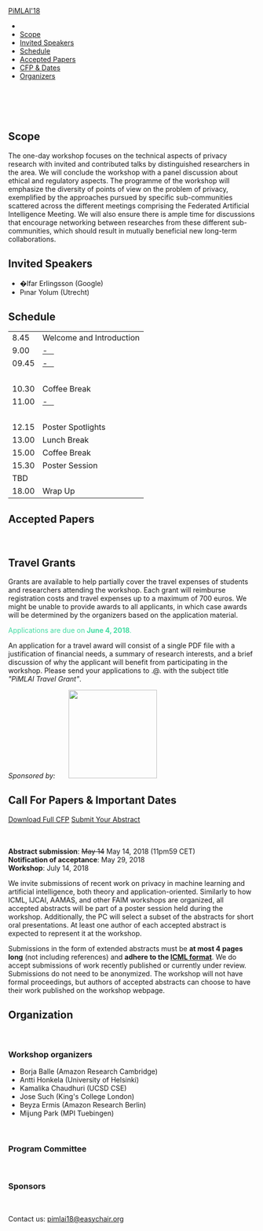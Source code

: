 <html>
<head>
<meta charset="utf-8">
<meta http-equiv="X-UA-Compatible" content="IE=edge">
<meta name="viewport" content="width=device-width, initial-scale=1">
<meta name="description" content="">
<meta name="author" content="">
<title>Privacy in Machine Learning and Artificial Intelligence (FAIM
2018 Workshop)</title>
<!-- Bootstrap Core CSS -->
<!-- <link href="assets/css/style.scss" rel="stylesheet"> -->
<!-- <link href="css/main.css" rel="stylesheet"> -->
  <head>
    <meta charset='utf-8'>
    <meta http-equiv="X-UA-Compatible" content="chrome=1">
    <meta name="viewport" content="width=device-width,maximum-scale=2">
    <meta name="description" content="{{ site.title | default: site.github.repository_name }} : {{ site.description | default: site.github.project_tagline }}">
  </head>
<!-- HTML5 Shim and Respond.js IE8 support of HTML5 elements and media queries --><!-- WARNING: Respond.js doesn't work if you view the page via file:// --><!--[if lt IE 9]>
<script src="https://oss.maxcdn.com/libs/html5shiv/3.7.0/html5shiv.js"></script>
<script src="https://oss.maxcdn.com/libs/respond.js/1.4.2/respond.min.js"></script>
<![endif]-->
</head>
<body id="page-top" data-spy="scroll" data-target=".navbar-fixed-top">
<!-- Navigation --> <nav class="navbar navbar-custom navbar-fixed-top">
</nav>
<div class="container">
<div class="navbar-header"> <a class="navbar-brand page-scroll"
href="#page-top"> <span class="light">PiMLAI'18</span> </a> </div>
<!-- Collect the nav links, forms, and other content for toggling -->
<div class="collapse navbar-collapse navbar-right navbar-main-collapse">
<ul class="nav navbar-nav">
<!-- Hidden li included to remove active class from about link when scrolled up past about section -->
<li class="hidden"> <br>
<!-- </li> -->
<li> <a class="page-scroll" href="#about">Scope</a> </li>
<li> <a class="page-scroll" href="#speakers">Invited Speakers</a> </li>
<li> <a class="page-scroll" href="#schedule">Schedule</a> </li>
<li> <a class="page-scroll" href="#papers">Accepted Papers</a> </li>
<li> <a class="page-scroll" href="#grants">CFP &amp; Dates</a> </li>
<li> <a class="page-scroll" href="#organizers">Organizers</a> </li>
</ul>
</div>
</div>
<!-- Intro Header --> <header class="intro"> </header>
<div class="intro-body">
<div class="container">
<div class="row">
<div class="col-md-8 col-md-offset-2">
<br>
</p>
</div>
</div>
</div>
</div>
<!-- About Section --> <section id="about"
class="container content-section text-center"> </section>
<div class="row">
<div class="col-lg-8 col-lg-offset-2">
<h2>Scope</h2>
<p>The one-day workshop focuses on the technical aspects of privacy
research with invited and contributed talks by distinguished
researchers in the area. We will conclude the workshop with a panel
discussion about ethical and regulatory aspects. The programme of the
workshop will emphasize the diversity of points of view on the problem
of privacy, exemplified by the approaches pursued by specific
sub-communities scattered across the different meetings comprising the
Federated Artificial Intelligence Meeting. We will also ensure there is
ample time for discussions that encourage networking between researches
from these different sub-communities, which should result in mutually
beneficial new long-term collaborations.
</p>
</div>
</div>
<!-- Speakers Section --> <section id="speakers"
class="container content-section text-center"> </section>
<div class="row">
<div class="col-lg-8 col-lg-offset-2">
<h2>Invited Speakers</h2>
<ul class="list-group">
<li class="list-group-item speaker">�lfar Erlingsson (Google)</li>
<li class="list-group-item speaker">Pınar Yolum (Utrecht)</li>
</ul>
</div>
</div>
<!-- Schedule Section --> <section id="schedule"
class="container content-section text-center"> </section>
<div class="row">
<div class="col-sm-8 col-sm-offset-2">
<h2>Schedule</h2>
<table class="table schedule">
<tbody>
<tr>
<td class="time">8.45</td>
<td class="slot">Welcome and Introduction</td>
</tr>
<tr>
<td class="time">9.00</td>
<td class="slot talk"><a href="#tabs2" data-toggle="collapse"
class="accordion-toggle"> - &nbsp;&nbsp;</a></td>
</tr>
<tr>
<td class="time">09.45</td>
<td class="slot talk"><a href="#tabs4" data-toggle="collapse"
class="accordion-toggle"> - &nbsp;&nbsp;</a></td>
</tr>
<tr>
<td colspan="2" class="hiddenRow">
<div class="accordion-body collapse talk-abstract" id="tabs4"> </div>
<br>
</td>
</tr>
<tr>
<td class="time">10.30</td>
<td class="slot break">Coffee Break</td>
</tr>
<tr>
<td class="time">11.00</td>
<td class="slot talk"><a href="#tabs3" data-toggle="collapse"
class="accordion-toggle"> - &nbsp;&nbsp;</a></td>
</tr>
<tr>
<td colspan="2" class="hiddenRow">
<div class="accordion-body collapse talk-abstract" id="tabs3"> </div>
<br>
</td>
</tr>
<tr>
<td class="time">12.15</td>
<td class="slot talk">Poster Spotlights</td>
</tr>
<tr>
<td class="time">13.00</td>
<td class="slot break">Lunch Break</td>
</tr>
<tr>
<td class="time">15.00</td>
<td class="slot break">Coffee Break</td>
</tr>
<tr>
<td class="time">15.30</td>
<td class="slot talk">Poster Session</td>
</tr>
<tr>
<td colspan="2" class="hiddenRow">
<div class="accordion-body collapse talk-abstract" id="tabs6">TBD</div>
</td>
</tr>
<tr>
<td class="time">18.00</td>
<td class="slot">Wrap Up</td>
</tr>
</tbody>
</table>
</div>
</div>
<!-- Accepted Papers --> <section id="papers"
class="container content-section text-center"> </section>
<div class="row">
<div class="col-lg-8 col-lg-offset-2">
<h2>Accepted Papers</h2>
<div class="panel panel-default panel-paper">
<div class="panel-body panel-paper-body"><span class="paper-author"> </span><br>
<a data-toggle="collapse" href="#abs1" class="paper-title"> </a> </div>
<div id="abs1" class="panel-footer panel-paper-footer collapse"> </div>
</div>
</div>
</div>
<!-- Call for travel grants --> <section id="grants"
class="container content-section text-center"> </section>
<div class="row">
<div class="col-lg-8 col-lg-offset-2">
<h2>Travel Grants</h2>
<p> Grants are available to help partially cover the travel expenses of
students and researchers attending the workshop. Each grant will
reimburse registration costs and travel expenses up to a maximum of 700
euros. We might be unable to provide awards to all applicants, in which
case awards will be determined by the organizers based on the
application material. </p>
<p style="color: rgb(66, 220, 163);">Applications are due on <b>June
4, 2018</b>.</p>
<p> An application for a travel award will consist of a single PDF file
with a justification of financial needs, a summary of research
interests, and a brief discussion of why the applicant will benefit
from participating in the workshop. Please send your applications to <a
haref="mailto:.@.">.@.</a> with the subject title <i>"PiMLAI Travel
Grant"</i>. </p>
<p> <i>Sponsored by:</i> &nbsp;&nbsp;&nbsp;&nbsp;&nbsp; <a
href="https://www.amazon.com/"> <img src="img/*.png" width="180"> </a>
</p>
</div>
</div>
<!-- CFP & Dates Section --> <section id="dates"
class="container content-section text-center"> </section>
<div class="row">
<div class="col-lg-8 col-lg-offset-2">
<h2>Call For Papers &amp; Important Dates</h2>
<a href="cfp-pmpml16.txt" class="btn btn-default btn-lg">Download Full
CFP</a> <a href="https://easychair.org/conferences/?conf=pmpml16"
class="btn btn-default btn-lg">Submit Your Abstract</a> <br>
<br>
<br>
<p><b>Abstract submission</b>: <strike>May 14</strike> May 14, 2018
(11pm59 CET) <br>
<b>Notification of acceptance</b>: May 29, 2018 <br>
<b>Workshop</b>: July 14, 2018</p>
<p> We invite submissions of recent work on privacy in machine learning
and artificial intelligence, both theory and application-oriented.
Similarly to how ICML, IJCAI, AAMAS, and other FAIM workshops are
organized, all accepted abstracts will be part of a poster session held
during the workshop.
Additionally, the PC will select a subset of the abstracts for short
oral presentations. At least one author of each accepted abstract is
expected to represent it at the workshop. </p>
<p> Submissions in the form of extended abstracts must be <b>at most 4
pages long</b> (not including references) and <b>adhere to the <a
href="https://media.nips.cc/Conferences/ICML2018/Styles/icml2018_style.tar.gz">
ICML format</a></b>. We do accept submissions of work recently
published or
currently under review. Submissions do not need to be anonymized. The
workshop will not have formal proceedings, but authors of accepted
abstracts can choose to have their work published on the workshop
webpage. </p>
</div>
</div>
<!-- Organizers Section --> <section id="organizers"
class="content-section text-center"> </section>
<div class="row">
<div class="col-lg-8 col-lg-offset-2">
<h2>Organization</h2>
<br>
<h3>Workshop organizers</h3>
<ul class="list-group">
<li class="list-group-item organizer">Borja Balle (Amazon Research
Cambridge)</li>
<li class="list-group-item organizer">Antti Honkela (University of
Helsinki)</li>
<li class="list-group-item organizer">Kamalika Chaudhuri (UCSD CSE)</li>
<li class="list-group-item organizer">Jose Such (King's College
London)</li>
<li class="list-group-item organizer">Beyza Ermis (Amazon Research
Berlin)</li>
<li class="list-group-item organizer">Mijung Park (MPI Tuebingen)</li>
</ul>
<br>
<h3>Program Committee</h3>
<ul class="list-group">
</ul>
<br>
<h3>Sponsors</h3>
<br>
<!-- Footer --> <footer> </footer>
<div class="container text-center">
<p>Contact us: <a href="mailto:pimlai18@easychair.org">pimlai18@easychair.org</a></p>
<br>
<!-- <p class="attribution">Header picture by <a
href="https://www.flickr.com/people/62802091@N00">Josep Santacreu</a> (<a
href="https://creativecommons.org/licenses/by/2.0/">some rights
reserved</a>)</p> -->
</div>
<!-- jQuery -->
<script src="js/jquery.min.js"></script><!-- Bootstrap Core JavaScript -->
<script src="js/bootstrap.min.js"></script><!-- Plugin JavaScript -->
<script
src="https://cdnjs.cloudflare.com/ajax/libs/jquery-easing/1.3/jquery.easing.min.js"></script><!-- Theme JavaScript -->
<script src="js/script.js"></script>
</body>
</html>
